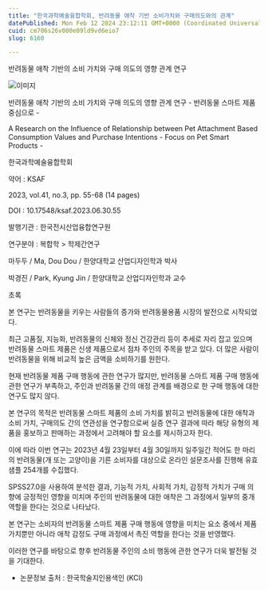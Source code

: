 ```yaml
---
title: "한국과학예술융합학회, 반려동물 애착 기반 소비가치와 구매의도와의 관계"
datePublished: Mon Feb 12 2024 23:12:11 GMT+0000 (Coordinated Universal Time)
cuid: cm706s26v000e09ld9vd6eio7
slug: 6160

---
```



반려동물 애착 기반의 소비 가치와 구매 의도의 영향 관계 연구

![이미지](https://cdn.hashnode.com/res/hashnode/image/upload/v1739260471993/96dc6178-6e85-46c2-9d20-db8c079e86ac.jpeg)

반려동물 애착 기반의 소비 가치와 구매 의도의 영향 관계 연구 - 반려동물 스마트 제품 중심으로 -

A Research on the Influence of Relationship between Pet Attachment Based Consumption Values and Purchase Intentions - Focus on Pet Smart Products -

한국과학예술융합학회

약어 : KSAF

2023, vol.41, no.3, pp. 55-68 (14 pages)

DOI : 10.17548/ksaf.2023.06.30.55

발행기관 : 한국전시산업융합연구원

연구분야 : 복합학 > 학제간연구

마두두 / Ma, Dou Dou / 한양대학교 산업디자인학과 박사

박경진 / Park, Kyung Jin / 한양대학교 산업디자인학과 교수

초록

본 연구는 반려동물을 키우는 사람들의 증가와 반려동물용품 시장의 발전으로 시작되었다.

최근 고품질, 지능화, 반려동물의 신체와 정신 건강관리 등이 추세로 자리 잡고 있으며 반려동물 스마트 제품은 신생 제품으로서 점차 주인의 주목을 받고 있다. 더 많은 사람이 반려동물을 위해 비교적 높은 금액을 소비하기를 원한다.

현재 반려동물 제품 구매 행동에 관한 연구가 많지만, 반려동물 스마트 제품 구매 행동에 관한 연구가 부족하고, 주인과 반려동물 간의 애정 관계를 배경으로 한 구매 행동에 대한 연구도 많지 않다.

본 연구의 목적은 반려동물 스마트 제품의 소비 가치를 밝히고 반려동물에 대한 애착과 소비 가치, 구매의도 간의 연관성을 연구함으로써 실증 연구 결과에 따라 해당 유형의 제품을 홍보하고 판매하는 과정에서 고려해야 할 요소를 제시하고자 한다.

이에 따라 이번 연구는 2023년 4월 23일부터 4월 30일까지 일주일간 적어도 한 마리의 반려동물(개 또는 고양이)을 기른 소비자를 대상으로 온라인 설문조사를 진행해 유효 샘플 254개를 수집했다.

SPSS27.0을 사용하여 분석한 결과, 기능적 가치, 사회적 가치, 감정적 가치가 구매 의향에 긍정적인 영향을 미치며 주인의 반려동물에 대한 애착은 그 과정에서 일부의 중개 역할을 한다는 것으로 나타났다.

본 연구는 소비자의 반려동물 스마트 제품 구매 행동에 영향을 미치는 요소 중에서 제품 가치뿐만 아니라 애착 감정도 구매 과정에서 촉진 역할을 한다는 것을 반영했다.

이러한 연구를 바탕으로 향후 반려동물 주인의 소비 행동에 관한 연구가 더욱 발전될 것을 기대한다.

* 논문정보 출처 : 한국학술지인용색인 (KCI)